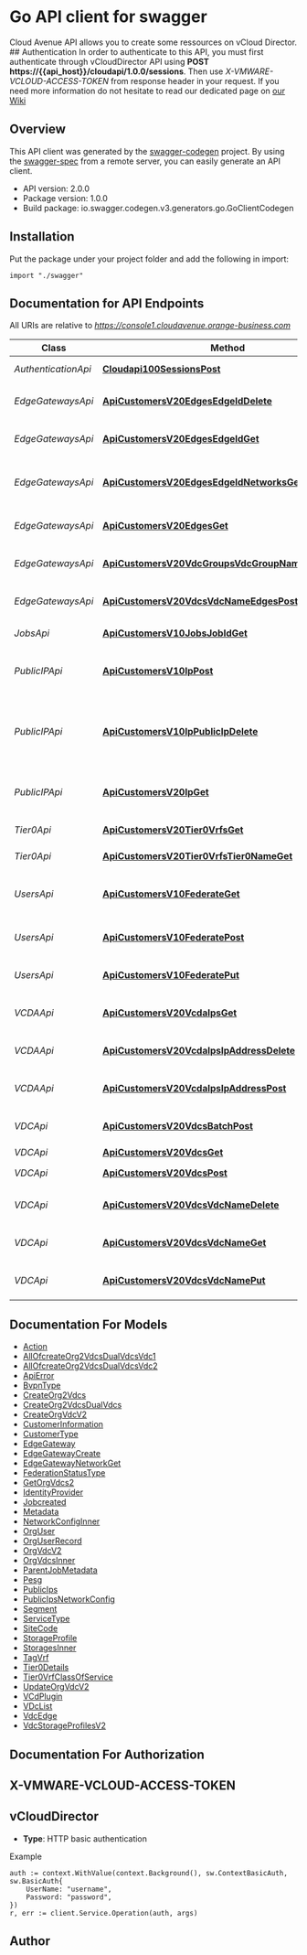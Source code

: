 # Go API client for swagger

Cloud Avenue API allows you to create some ressources on vCloud Director. ## Authentication In order to authenticate to this API, you must first authenticate through vCloudDirector API using **POST https://{{api_host}}/cloudapi/1.0.0/sessions**. Then use _X-VMWARE-VCLOUD-ACCESS-TOKEN_ from response header in your request.  If you need more information do not hesitate to read our dedicated page on [our Wiki](https://wiki.cloudavenue.orange-business.com/w/index.php/API_Cloud_Avenue) 

## Overview
This API client was generated by the [swagger-codegen](https://github.com/swagger-api/swagger-codegen) project.  By using the [swagger-spec](https://github.com/swagger-api/swagger-spec) from a remote server, you can easily generate an API client.

- API version: 2.0.0
- Package version: 1.0.0
- Build package: io.swagger.codegen.v3.generators.go.GoClientCodegen

## Installation
Put the package under your project folder and add the following in import:
```golang
import "./swagger"
```

## Documentation for API Endpoints

All URIs are relative to *https://console1.cloudavenue.orange-business.com*

Class | Method | HTTP request | Description
------------ | ------------- | ------------- | -------------
*AuthenticationApi* | [**Cloudapi100SessionsPost**](docs/AuthenticationApi.md#cloudapi100sessionspost) | **Post** /cloudapi/1.0.0/sessions | Login to your organization
*EdgeGatewaysApi* | [**ApiCustomersV20EdgesEdgeIdDelete**](docs/EdgeGatewaysApi.md#apicustomersv20edgesedgeiddelete) | **Delete** /api/customers/v2.0/edges/{edge-id} | Remove Edge Gateway
*EdgeGatewaysApi* | [**ApiCustomersV20EdgesEdgeIdGet**](docs/EdgeGatewaysApi.md#apicustomersv20edgesedgeidget) | **Get** /api/customers/v2.0/edges/{edge-id} | Get Edge gateway details
*EdgeGatewaysApi* | [**ApiCustomersV20EdgesEdgeIdNetworksGet**](docs/EdgeGatewaysApi.md#apicustomersv20edgesedgeidnetworksget) | **Get** /api/customers/v2.0/edges/{edge-id}/networks | Get edge gateway network configuration
*EdgeGatewaysApi* | [**ApiCustomersV20EdgesGet**](docs/EdgeGatewaysApi.md#apicustomersv20edgesget) | **Get** /api/customers/v2.0/edges | List edge gateway of an organization
*EdgeGatewaysApi* | [**ApiCustomersV20VdcGroupsVdcGroupNameEdgesPost**](docs/EdgeGatewaysApi.md#apicustomersv20vdcgroupsvdcgroupnameedgespost) | **Post** /api/customers/v2.0/vdc-groups/{vdc-group-name}/edges | Create one Edge gateway in vDC group
*EdgeGatewaysApi* | [**ApiCustomersV20VdcsVdcNameEdgesPost**](docs/EdgeGatewaysApi.md#apicustomersv20vdcsvdcnameedgespost) | **Post** /api/customers/v2.0/vdcs/{vdc-name}/edges | Create one Edge gateway
*JobsApi* | [**ApiCustomersV10JobsJobIdGet**](docs/JobsApi.md#apicustomersv10jobsjobidget) | **Get** /api/customers/v1.0/jobs/{Job-Id} | Returns a job status by ID.
*PublicIPApi* | [**ApiCustomersV10IpPost**](docs/PublicIPApi.md#apicustomersv10ippost) | **Post** /api/customers/v1.0/ip | Request and configure a new public IP address
*PublicIPApi* | [**ApiCustomersV10IpPublicIpDelete**](docs/PublicIPApi.md#apicustomersv10ippublicipdelete) | **Delete** /api/customers/v1.0/ip/{public-ip} | Remove all configuration related to a public IP address and free IP
*PublicIPApi* | [**ApiCustomersV20IpGet**](docs/PublicIPApi.md#apicustomersv20ipget) | **Get** /api/customers/v2.0/ip | Get Organization&#x27;s public IP addresses
*Tier0Api* | [**ApiCustomersV20Tier0VrfsGet**](docs/Tier0Api.md#apicustomersv20tier0vrfsget) | **Get** /api/customers/v2.0/tier-0-vrfs | Get all Tier-0 Gateway
*Tier0Api* | [**ApiCustomersV20Tier0VrfsTier0NameGet**](docs/Tier0Api.md#apicustomersv20tier0vrfstier0nameget) | **Get** /api/customers/v2.0/tier-0-vrfs/{tier0_name} | Get Tier-0 Details
*UsersApi* | [**ApiCustomersV10FederateGet**](docs/UsersApi.md#apicustomersv10federateget) | **Get** /api/customers/v1.0/federate | Return federation status of an organization
*UsersApi* | [**ApiCustomersV10FederatePost**](docs/UsersApi.md#apicustomersv10federatepost) | **Post** /api/customers/v1.0/federate | Federate an existing organization
*UsersApi* | [**ApiCustomersV10FederatePut**](docs/UsersApi.md#apicustomersv10federateput) | **Put** /api/customers/v1.0/federate | Regenerate SAML certificate
*VCDAApi* | [**ApiCustomersV20VcdaIpsGet**](docs/VCDAApi.md#apicustomersv20vcdaipsget) | **Get** /api/customers/v2.0/vcda/ips | Get on premise IP addresses
*VCDAApi* | [**ApiCustomersV20VcdaIpsIpAddressDelete**](docs/VCDAApi.md#apicustomersv20vcdaipsipaddressdelete) | **Delete** /api/customers/v2.0/vcda/ips/{Ip-Address} | Remove on premise IP address
*VCDAApi* | [**ApiCustomersV20VcdaIpsIpAddressPost**](docs/VCDAApi.md#apicustomersv20vcdaipsipaddresspost) | **Post** /api/customers/v2.0/vcda/ips/{Ip-Address} | Add on premise IP address
*VDCApi* | [**ApiCustomersV20VdcsBatchPost**](docs/VDCApi.md#apicustomersv20vdcsbatchpost) | **Post** /api/customers/v2.0/vdcs/batch | Create multiple Org VDC
*VDCApi* | [**ApiCustomersV20VdcsGet**](docs/VDCApi.md#apicustomersv20vdcsget) | **Get** /api/customers/v2.0/vdcs | List Org vDCs
*VDCApi* | [**ApiCustomersV20VdcsPost**](docs/VDCApi.md#apicustomersv20vdcspost) | **Post** /api/customers/v2.0/vdcs | Create a new Org VDC
*VDCApi* | [**ApiCustomersV20VdcsVdcNameDelete**](docs/VDCApi.md#apicustomersv20vdcsvdcnamedelete) | **Delete** /api/customers/v2.0/vdcs/{vdc-name} | Delete a vDC
*VDCApi* | [**ApiCustomersV20VdcsVdcNameGet**](docs/VDCApi.md#apicustomersv20vdcsvdcnameget) | **Get** /api/customers/v2.0/vdcs/{vdc-name} | Get details about one vDC
*VDCApi* | [**ApiCustomersV20VdcsVdcNamePut**](docs/VDCApi.md#apicustomersv20vdcsvdcnameput) | **Put** /api/customers/v2.0/vdcs/{vdc-name} | Update a vDC

## Documentation For Models

 - [Action](docs/Action.md)
 - [AllOfcreateOrg2VdcsDualVdcsVdc1](docs/AllOfcreateOrg2VdcsDualVdcsVdc1.md)
 - [AllOfcreateOrg2VdcsDualVdcsVdc2](docs/AllOfcreateOrg2VdcsDualVdcsVdc2.md)
 - [ApiError](docs/ApiError.md)
 - [BvpnType](docs/BvpnType.md)
 - [CreateOrg2Vdcs](docs/CreateOrg2Vdcs.md)
 - [CreateOrg2VdcsDualVdcs](docs/CreateOrg2VdcsDualVdcs.md)
 - [CreateOrgVdcV2](docs/CreateOrgVdcV2.md)
 - [CustomerInformation](docs/CustomerInformation.md)
 - [CustomerType](docs/CustomerType.md)
 - [EdgeGateway](docs/EdgeGateway.md)
 - [EdgeGatewayCreate](docs/EdgeGatewayCreate.md)
 - [EdgeGatewayNetworkGet](docs/EdgeGatewayNetworkGet.md)
 - [FederationStatusType](docs/FederationStatusType.md)
 - [GetOrgVdcs2](docs/GetOrgVdcs2.md)
 - [IdentityProvider](docs/IdentityProvider.md)
 - [Jobcreated](docs/Jobcreated.md)
 - [Metadata](docs/Metadata.md)
 - [NetworkConfigInner](docs/NetworkConfigInner.md)
 - [OrgUser](docs/OrgUser.md)
 - [OrgUserRecord](docs/OrgUserRecord.md)
 - [OrgVdcV2](docs/OrgVdcV2.md)
 - [OrgVdcsInner](docs/OrgVdcsInner.md)
 - [ParentJobMetadata](docs/ParentJobMetadata.md)
 - [Pesg](docs/Pesg.md)
 - [PublicIps](docs/PublicIps.md)
 - [PublicIpsNetworkConfig](docs/PublicIpsNetworkConfig.md)
 - [Segment](docs/Segment.md)
 - [ServiceType](docs/ServiceType.md)
 - [SiteCode](docs/SiteCode.md)
 - [StorageProfile](docs/StorageProfile.md)
 - [StoragesInner](docs/StoragesInner.md)
 - [TagVrf](docs/TagVrf.md)
 - [Tier0Details](docs/Tier0Details.md)
 - [Tier0VrfClassOfService](docs/Tier0VrfClassOfService.md)
 - [UpdateOrgVdcV2](docs/UpdateOrgVdcV2.md)
 - [VCdPlugin](docs/VCdPlugin.md)
 - [VDcList](docs/VDcList.md)
 - [VdcEdge](docs/VdcEdge.md)
 - [VdcStorageProfilesV2](docs/VdcStorageProfilesV2.md)

## Documentation For Authorization

## X-VMWARE-VCLOUD-ACCESS-TOKEN
## vCloudDirector
- **Type**: HTTP basic authentication

Example
```golang
auth := context.WithValue(context.Background(), sw.ContextBasicAuth, sw.BasicAuth{
	UserName: "username",
	Password: "password",
})
r, err := client.Service.Operation(auth, args)
```

## Author


